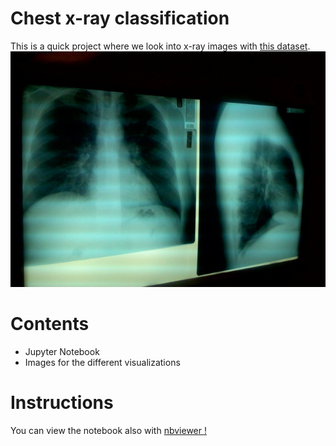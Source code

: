 # Chest x-ray classification
This is a quick project where we look into x-ray images with <a href=https://data.mendeley.com/datasets/rscbjbr9sj/2> this dataset</a>.
![X-ray](xrayImage.jpg)

# Contents
- Jupyter Notebook
- Images for the different visualizations

# Instructions
You can view the notebook also with <a href=https://nbviewer.jupyter.org/github/cydessole/Make-Money-ML-Project/blob/master/Week_04/xray.ipynb#toc3>nbviewer ! </a>
